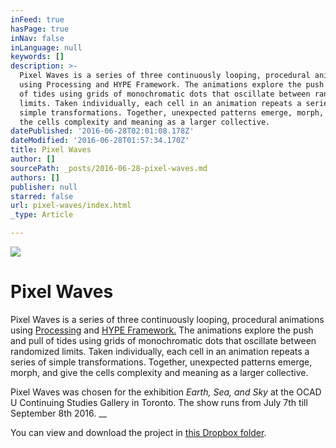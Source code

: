 ```yaml
---
inFeed: true
hasPage: true
inNav: false
inLanguage: null
keywords: []
description: >-
  Pixel Waves is a series of three continuously looping, procedural animations
  using Processing and HYPE Framework. The animations explore the push and pull
  of tides using grids of monochromatic dots that oscillate between randomized
  limits. Taken individually, each cell in an animation repeats a series of
  simple transformations. Together, unexpected patterns emerge, morph, and give
  the cells complexity and meaning as a larger collective. 
datePublished: '2016-06-28T02:01:08.178Z'
dateModified: '2016-06-28T01:57:34.170Z'
title: Pixel Waves
author: []
sourcePath: _posts/2016-06-28-pixel-waves.md
authors: []
publisher: null
starred: false
url: pixel-waves/index.html
_type: Article

---
```

![](https://imgflo.herokuapp.com/graph/vahj1ThiexotieMo/b9852bc6fc59e4f8e6c92cdedeecca73/croprotate.png?cropheight=1553&cropwidth=2637&degrees=0&input=https%3A%2F%2Fthe-grid-user-content.s3-us-west-2.amazonaws.com%2F9521cd83-653a-4ec9-bc6f-0e9061b65756.png&x=113&y=0)

# Pixel Waves

Pixel Waves is a series of three continuously looping, procedural animations using [Processing][0] and [HYPE Framework.][1] The animations explore the push and pull of tides using grids of monochromatic dots that oscillate between randomized limits. Taken individually, each cell in an animation repeats a series of simple transformations. Together, unexpected patterns emerge, morph, and give the cells complexity and meaning as a larger collective. 

Pixel Waves was chosen for the exhibition _Earth, Sea, and Sky_ at the OCAD U Continuing Studies Gallery in Toronto. The show runs from July 7th till September 8th 2016\. __

You can view and download the project in [this Dropbox folder][2]. 

[0]: https://processing.org/
[1]: http://www.hypeframework.org/
[2]: https://www.dropbox.com/s/iqeyxrnfiyaisxv/PixelWavesCompiled.mov?dl=0